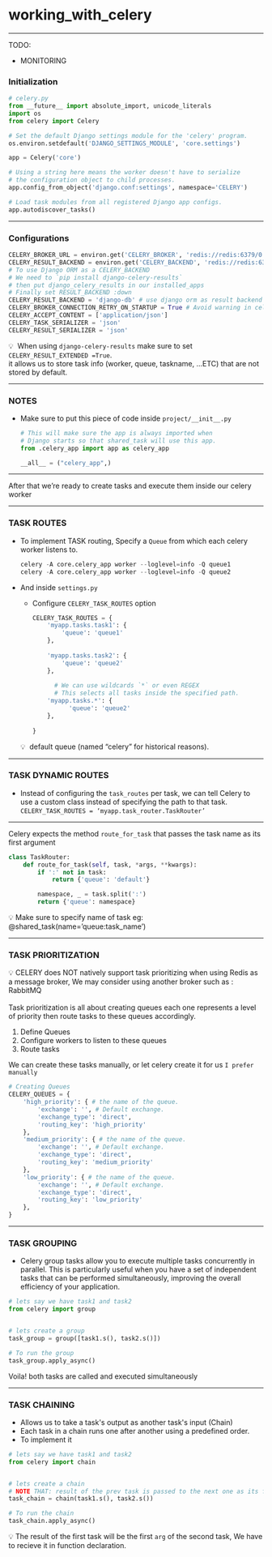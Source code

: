 # working_with_celery

--- 

TODO:
- MONITORING


### Initialization

```python
# celery.py
from __future__ import absolute_import, unicode_literals
import os
from celery import Celery

# Set the default Django settings module for the 'celery' program.
os.environ.setdefault('DJANGO_SETTINGS_MODULE', 'core.settings')

app = Celery('core')

# Using a string here means the worker doesn't have to serialize
# the configuration object to child processes.
app.config_from_object('django.conf:settings', namespace='CELERY')

# Load task modules from all registered Django app configs.
app.autodiscover_tasks()

```

---

### Configurations

```python
CELERY_BROKER_URL = environ.get('CELERY_BROKER', 'redis://redis:6379/0')
CELERY_RESULT_BACKEND = environ.get('CELERY_BACKEND', 'redis://redis:6379/0')
# To use Django ORM as a CELERY_BACKEND
# We need to `pip install django-celery-results`
# then put django_celery_results in our installed_apps 
# Finally set RESULT_BACKEND :down
CELERY_RESULT_BACKEND = 'django-db' # use django orm as result backend
CELERY_BROKER_CONNECTION_RETRY_ON_STARTUP = True # Avoid warning in celery logs
CELERY_ACCEPT_CONTENT = ['application/json']
CELERY_TASK_SERIALIZER = 'json'
CELERY_RESULT_SERIALIZER = 'json'
```

💡  When using `django-celery-results` make sure to set `CELERY_RESULT_EXTENDED =True`. <br />
it allows us to store task info (worker, queue, taskname, ...ETC) that are not stored by default.

---

### NOTES

- Make sure to put this piece of code inside `project/__init__.py`
    
    ```python
    # This will make sure the app is always imported when
    # Django starts so that shared_task will use this app.
    from .celery_app import app as celery_app
    
    __all__ = ("celery_app",)
    
    ```
    

---

After that we’re ready to create tasks and execute them inside our celery worker

---

### TASK ROUTES

- To implement TASK routing, Specify a `Queue` from which each celery worker listens to.
    
    ```python
    celery -A core.celery_app worker --loglevel=info -Q queue1
    celery -A core.celery_app worker --loglevel=info -Q queue2
    ```
    
- And inside `settings.py`
    - Configure `CELERY_TASK_ROUTES` option
        
        ```python
        CELERY_TASK_ROUTES = {
            'myapp.tasks.task1': {
                'queue': 'queue1'
            },
            
            'myapp.tasks.task2': {
                'queue': 'queue2'
            },
          
        	  # We can use wildcards `*` or even REGEX
        	  # This selects all tasks inside the specified path.
            'myapp.tasks.*': {
        	      'queue': 'queue2'
            },
            
        }
        
        ```
        
    
    <aside>
    💡  default queue (named “celery” for historical reasons).
    
    </aside>
    

---

### TASK DYNAMIC ROUTES

- Instead of configuring the `task_routes` per task, we can tell Celery to use a custom class instead of specifying the path to that task.
`CELERY_TASK_ROUTES = ‘myapp.task_router.TaskRouter’`

---

Celery expects the method `route_for_task` that passes the task name as its first argument

```python
class TaskRouter:
    def route_for_task(self, task, *args, **kwargs):
        if ':' not in task:
            return {'queue': 'default'}

        namespace, _ = task.split(':')
        return {'queue': namespace}

```

<aside>
💡 Make sure to specify name of task eg: @shared_task(name=’queue:task_name’)

</aside>

---

### TASK PRIORITIZATION

<aside>
💡 CELERY does NOT natively support task prioritizing when using Redis as a message broker,  We may consider using another broker such as : RabbitMQ

</aside> <br/>
Task prioritization is all about creating queues each one represents a level of priority then route tasks to these queues accordingly.

1. Define Queues
2. Configure workers to listen to these queues
3. Route tasks

We can create these tasks manually, or let celery create it for us `I prefer manually`

```python
# Creating Queues 
CELERY_QUEUES = {
    'high_priority': { # the name of the queue.
        'exchange': '', # Default exchange.
        'exchange_type': 'direct',
        'routing_key': 'high_priority'
    },    
    'medium_priority': { # the name of the queue.
        'exchange': '', # Default exchange.
        'exchange_type': 'direct',
        'routing_key': 'medium_priority'
    },
    'low_priority': { # the name of the queue.
        'exchange': '', # Default exchange.
        'exchange_type': 'direct',
        'routing_key': 'low_priority'
    },
}
```
---

### TASK GROUPING
- Celery group tasks allow you to execute multiple tasks concurrently in parallel. This is particularly useful when you have a set of independent tasks that can be performed simultaneously, improving the overall efficiency of your application.
```python
# lets say we have task1 and task2
from celery import group 


# lets create a group 
task_group = group([task1.s(), task2.s()])

# To run the group
task_group.apply_async()
```
Voila! both tasks are called and executed simultaneously

---

### TASK CHAINING
- Allows us to take a task's output as another task's input (Chain)
- Each task in a chain runs one after another using a predefined order.
- To implement it
```python
# lets say we have task1 and task2
from celery import chain 


# lets create a chain
# NOTE THAT: result of the prev task is passed to the next one as its first arg
task_chain = chain(task1.s(), task2.s())

# To run the chain
task_chain.apply_async()
```

💡 The result of the first task will be the first `arg` of the second task, We have to recieve it in function declaration.
<br />
